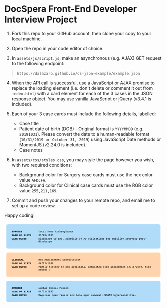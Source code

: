 # DocSpera Front-End Developer Interview Project

1. Fork this repo to your GitHub account, then clone your copy to your local machine.

2. Open the repo in your code editor of choice.

3. In `assets/js/script.js`, make an asynchronous (e.g. AJAX) GET request to the following endpoint:

> `https://dalazaro.github.io/ds-json-example/example.json`

4. When the API call is successful, use a JavaScript or AJAX promise to replace the loading element (i.e. don't delete or comment it out from `index.html`) with a card element for each of the 3 cases in the JSON response object. You may use vanilla JavaScript or jQuery (v3.4.1 is included).

5. Each of your 3 case cards must include the following details, labelled:
	- Case title
	- Patient date of birth (DOB) - Original format is `YYYYMMDD` (e.g. `20191031`). Please convert the date to a human-readable format (`10/31/2019 or October 31, 2019`) using JavaScript Date methods or MomentJS (v2.24.0 is included).
	- Case notes

6. In `assets/css/styles.css`, you may style the page however you wish, with two required conditions:
	- Background color for Surgery case cards must use the hex color value `AFDCFA`.
	- Background color for Clinical case cards must use the RGB color value `255,211,169`.

7. Commit and push your changes to your remote repo, and email me to set up a code review.

Happy coding!

![Example Screenshot](/assets/img/screenshot_1219.png)